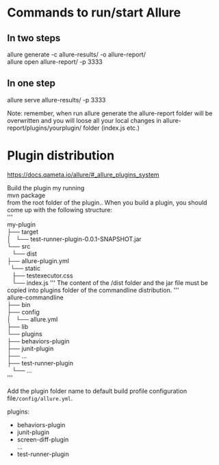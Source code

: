 # Commands to run/start Allure  
## In two steps  
allure generate -c allure-results/ -o allure-report/  
allure open allure-report/ -p 3333  
## In one step  
allure serve allure-results/ -p 3333  

Note: remember, when run allure generate the allure-report folder will be overwritten 
and you will loose all your local changes in allure-report/plugins/yourplugin/ folder 
(index.js etc.)  

# Plugin distribution  
  
https://docs.qameta.io/allure/#_allure_plugins_system  

Build the plugin my running  
mvn package  
from the root folder of the plugin..
When you build a plugin, you should come up with the following structure:  
'''  
my-plugin  
├── target  
│   └── test-runner-plugin-0.0.1-SNAPSHOT.jar  
└── src  
    └── dist  
        ├── allure-plugin.yml  
        └── static  
            ├── testexecutor.css  
            └── index.js 
'''
The content of the /dist folder and the jar file must be copied into plugins folder of the commandline distribution. 
'''  
allure-commandline  
├── bin  
├── config  
│   └── allure.yml  
├── lib  
└── plugins  
    ├── behaviors-plugin  
    ├── junit-plugin  
    ├── ...  
    ├── test-runner-plugin  
    └── ...  
'''

Add the plugin folder name to default build profile configuration file`/config/allure.yml`. 

plugins:  
  - behaviors-plugin  
  - junit-plugin  
  - screen-diff-plugin  
  ...
  - test-runner-plugin


